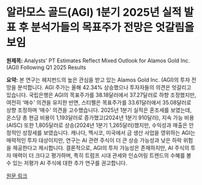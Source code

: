 # 알라모스 골드(AGI) 1분기 2025년 실적 발표 후 분석가들의 목표주가 전망은 엇갈림을 보임

**원제목:** Analysts' PT Estimates Reflect Mixed Outlook for Alamos Gold Inc. (AGI) Following Q1 2025 Results

**요약:** 본 연구는 헤지펀드의 높은 관심을 받고 있는 Alamos Gold Inc. (AGI)의 투자 전망을 분석합니다.  AGI 주가는 올해 42.34% 상승했으나 투자자들의 의견은 엇갈리고 있습니다.  국립은행은 AGI의 목표주가를 38.18달러에서 37.27달러로 하향 조정했지만, 여전히 ‘매수’ 의견을 유지한 반면, 스티펠은 목표주가를 33.61달러에서 35.08달러로 상향 조정하며 ‘매수’ 의견을 고수했습니다.  2025년 1분기 실적은 혼조세를 보였는데, 온스당 총 현금 비용이 1,193달러로 증가했고(2024년 1분기 910달러),  지속 가능 비용(AISC) 또한 1,805달러로 상승(2024년 1분기 1,265달러)했지만, 수익성과 매출은 안정적인 성장세를 보였습니다.  캐나다, 멕시코, 미국에서 금 생산 사업을 영위하는 AGI는 매력적인 투자 대상이지만, 연구는 AI 관련 주식이 더 큰 상승 가능성과 낮은 하락 위험을 제공한다고 제시합니다.  결론적으로, AGI의 투자 가능성은 존재하지만,  AI 주식의 투자 매력이 더 크다고 평가하며,  특히 트럼프 시대 관세와 인쇼어링 트렌드의 수혜를 볼 수 있는 저평가 AI 주식에 대한 추가 연구를 권고합니다.

[원문 링크](https://finance.yahoo.com/news/analysts-pt-estimates-reflect-mixed-215704155.html)
